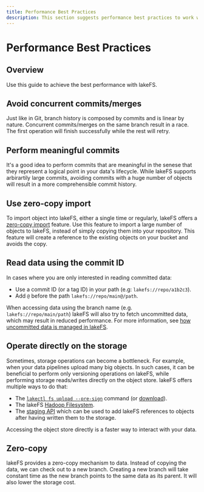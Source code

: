 ```yaml
---
title: Performance Best Practices
description: This section suggests performance best practices to work with lakeFS.
--- 
```

# Performance Best Practices

## Overview

Use this guide to achieve the best performance with lakeFS.

## Avoid concurrent commits/merges

Just like in Git, branch history is composed by commits and is linear by nature.
Concurrent commits/merges on the same branch result in a race. The first operation will finish successfully while the rest will retry.

## Perform meaningful commits

It's a good idea to perform commits that are meaningful in the senese that they represent a logical point in your data's lifecycle. While lakeFS supports arbirartily large commits, avoiding commits with a huge number of objects will result in a more comprehensible commit history.

## Use zero-copy import

To import object into lakeFS, either a single time or regularly, lakeFS offers a [zero-copy import][zero-copy-import] feature.
Use this feature to import a large number of objects to lakeFS, instead of simply copying them into your repository.
This feature will create a reference to the existing objects on your bucket and avoids the copy.

## Read data using the commit ID

In cases where you are only interested in reading committed data:

* Use a commit ID (or a tag ID) in your path (e.g: `lakefs://repo/a1b2c3`).
* Add `@` before the path  `lakefs://repo/main@/path`.

When accessing data using the branch name (e.g. `lakefs://repo/main/path`) lakeFS will also try to fetch uncommitted data, which may result in reduced performance.
For more information, see [how uncommitted data is managed in lakeFS][representing-refs-and-uncommitted-metadata].

## Operate directly on the storage

Sometimes, storage operations can become a bottleneck. For example, when your data pipelines upload many big objects.
In such cases, it can be beneficial to perform only versioning operations on lakeFS, while performing storage reads/writes directly on the object store.
lakeFS offers multiple ways to do that:

* The [`lakectl fs upload --pre-sign`][lakectl-upload] command (or [download][lakectl-download]).
* The lakeFS [Hadoop Filesystem][hadoopfs].
* The [staging API][api-staging] which can be used to add lakeFS references to objects after having written them to the storage.

Accessing the object store directly is a faster way to interact with your data.

## Zero-copy

lakeFS provides a zero-copy mechanism to data. Instead of copying the data, we can check out to a new branch.
Creating a new branch will take constant time as the new branch points to the same data as its parent.
It will also lower the storage cost.

[hadoopfs]:  ../integrations/spark.md#lakefs-hadoop-filesystem
[zero-copy-import]:  ../howto/import.md#zero-copy-import
[lakectl-upload]:  ../reference/cli.md#lakectl-fs-upload
[lakectl-download]:  ../reference/cli.md#lakectl-fs-download
[api-staging]:  ../reference/api.md#operations-objects-stageObject
[representing-refs-and-uncommitted-metadata]:  how/versioning-internals.md#representing-references-and-uncommitted-metadata
